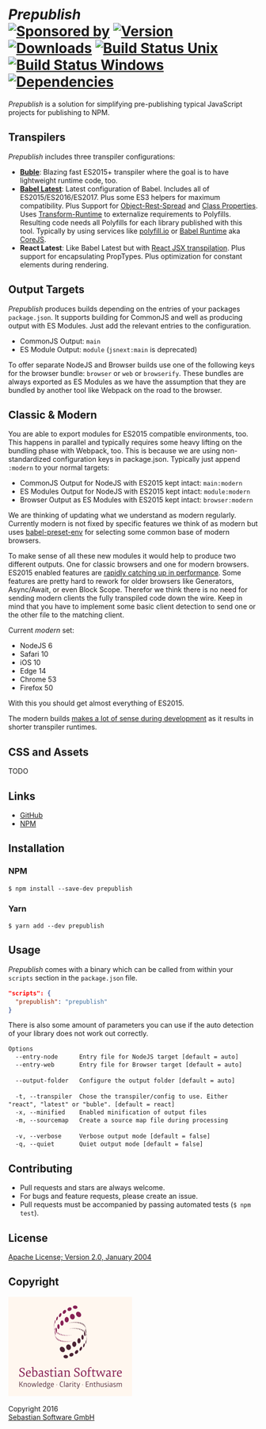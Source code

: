 # *Prepublish* <br/>[![Sponsored by][sponsor-img]][sponsor] [![Version][npm-version-img]][npm] [![Downloads][npm-downloads-img]][npm] [![Build Status Unix][travis-img]][travis] [![Build Status Windows][appveyor-img]][appveyor] [![Dependencies][deps-img]][deps]

*Prepublish* is a solution for simplifying pre-publishing typical JavaScript projects for publishing to NPM.

[sponsor-img]: https://img.shields.io/badge/Sponsored%20by-Sebastian%20Software-692446.svg
[sponsor]: https://www.sebastian-software.de
[deps]: https://david-dm.org/sebastian-software/prepublish
[deps-img]: https://david-dm.org/sebastian-software/prepublish.svg
[npm]: https://www.npmjs.com/package/prepublish
[npm-downloads-img]: https://img.shields.io/npm/dm/prepublish.svg
[npm-version-img]: https://img.shields.io/npm/v/prepublish.svg
[travis-img]: https://img.shields.io/travis/sebastian-software/prepublish/master.svg?branch=master&label=unix%20build
[appveyor-img]: https://img.shields.io/appveyor/ci/swernerx/prepublish/master.svg?label=windows%20build
[travis]: https://travis-ci.org/sebastian-software/prepublish
[appveyor]: https://ci.appveyor.com/project/swernerx/prepublish/branch/master


## Transpilers

*Prepublish* includes three transpiler configurations:

- **[Buble](https://buble.surge.sh/guide/)**: Blazing fast ES2015+ transpiler where the goal is to have lightweight runtime code, too.
- **[Babel Latest](https://babeljs.io/docs/plugins/preset-latest/)**: Latest configuration of Babel. Includes all of ES2015/ES2016/ES2017. Plus some ES3 helpers for maximum compatibility. Plus Support for [Object-Rest-Spread](https://babeljs.io/docs/plugins/transform-object-rest-spread/) and [Class Properties](https://babeljs.io/docs/plugins/transform-class-properties/). Uses [Transform-Runtime](https://github.com/babel/babel/tree/master/packages/babel-plugin-transform-runtime) to externalize requirements to Polyfills. Resulting code needs all Polyfills for each library published with this tool. Typically by using services like [polyfill.io](https://qa.polyfill.io/v2/docs/) or [Babel Runtime](https://github.com/babel/babel/tree/master/packages/babel-runtime) aka [CoreJS](https://github.com/zloirock/core-js).
- **React Latest**: Like Babel Latest but with [React JSX transpilation](https://babeljs.io/docs/plugins/transform-react-jsx/). Plus support for encapsulating PropTypes. Plus optimization for constant elements during rendering.


## Output Targets

*Prepublish* produces builds depending on the entries of your packages `package.json`. It supports
building for CommonJS and well as producing output with ES Modules. Just add the relevant entries to
the configuration.

- CommonJS Output: `main`
- ES Module Output: `module` (`jsnext:main` is deprecated)

To offer separate NodeJS and Browser builds use one of the following keys for the browser bundle: `browser` or `web` or `browserify`. These bundles are always exported as ES Modules as we have the assumption that they are bundled by another tool like Webpack on the road to the browser.


## Classic & Modern

You are able to export modules for ES2015 compatible environments, too. This happens in parallel and typically requires some heavy lifting on the bundling phase with Webpack, too. This is because we are using non-standardized configuration keys in package.json. Typically just append `:modern` to your normal targets:

- CommonJS Output for NodeJS with ES2015 kept intact: `main:modern`
- ES Modules Output for NodeJS with ES2015 kept intact: `module:modern`
- Browser Output as ES Modules with ES2015 kept intact: `browser:modern`

We are thinking of updating what we understand as modern regularly. Currently modern is not fixed by specific
features we think of as modern but uses [babel-preset-env](https://github.com/babel/babel-preset-env) for selecting some common base of modern browsers.

To make sense of all these new modules it would help to produce two different outputs. One for classic browsers and one for modern browsers. ES2015 enabled features are [rapidly catching up in performance](https://kpdecker.github.io/six-speed/). Some features are pretty hard to rework for older browsers like Generators, Async/Await, or even Block Scope. Therefor we think there is no need for sending modern clients the fully transpiled code down the wire. Keep in mind that you have to implement some basic client detection to send one or the other file to the matching client.

Current *modern* set:

- NodeJS 6
- Safari 10
- iOS 10
- Edge 14
- Chrome 53
- Firefox 50

With this you should get almost everything of ES2015.

The modern builds [makes a lot of sense during development](https://medium.com/@gajus/dont-use-babel-transpilers-when-debugging-an-application-890ee528a5b3) as it results in shorter transpiler runtimes.


## CSS and Assets

TODO




## Links

- [GitHub](https://github.com/sebastian-software/prepublish)
- [NPM](https://www.npmjs.com/package/prepublish)


## Installation

### NPM

```console
$ npm install --save-dev prepublish
```

### Yarn

```console
$ yarn add --dev prepublish
```



## Usage

*Prepublish* comes with a binary which can be called from within your `scripts` section
in the `package.json` file.

```json
"scripts": {
  "prepublish": "prepublish"
}
```

There is also some amount of parameters you can use if the auto detection of your library does not work out correctly.

```
Options
  --entry-node      Entry file for NodeJS target [default = auto]
  --entry-web       Entry file for Browser target [default = auto]

  --output-folder   Configure the output folder [default = auto]

  -t, --transpiler  Chose the transpiler/config to use. Either "react", "latest" or "buble". [default = react]
  -x, --minified    Enabled minification of output files
  -m, --sourcemap   Create a source map file during processing

  -v, --verbose     Verbose output mode [default = false]
  -q, --quiet       Quiet output mode [default = false]
```


## Contributing

* Pull requests and stars are always welcome.
* For bugs and feature requests, please create an issue.
* Pull requests must be accompanied by passing automated tests (`$ npm test`).


## License

[Apache License; Version 2.0, January 2004](http://www.apache.org/licenses/LICENSE-2.0)


## Copyright

<img src="assets/sebastiansoftware.png" alt="Sebastian Software GmbH Logo" width="250" height="200"/>

Copyright 2016<br/>[Sebastian Software GmbH](http://www.sebastian-software.de)
